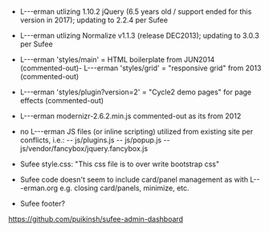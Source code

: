 - L---erman utlizing 1.10.2 jQuery (6.5 years old / support ended for this version in 2017); updating to 2.2.4 per Sufee
- L---erman utlizing Normalize v1.1.3 (release DEC2013); updating to 3.0.3 per Sufee

- L---erman 'styles/main' = HTML boilerplate from JUN2014 (commented-out)- L---erman 'styles/grid' = "responsive grid" from 2013 (commented-out)
- L---erman 'styles/plugin?version=2' = "Cycle2 demo pages" for page effects (commented-out)
- L---erman modernizr-2.6.2.min.js commented-out as its from 2012
- no L---erman JS files (or inline scripting) utilized from existing site per conflicts, i.e.:
-- js/plugins.js
-- js/popup.js
-- js/vendor/fancybox/jquery.fancybox.js

- Sufee style.css: "This css file is to over write bootstrap css"

- Sufee code doesn't seem to include card/panel management as with L---erman.org e.g. closing card/panels, minimize, etc.

- Sufee footer?

https://github.com/puikinsh/sufee-admin-dashboard
